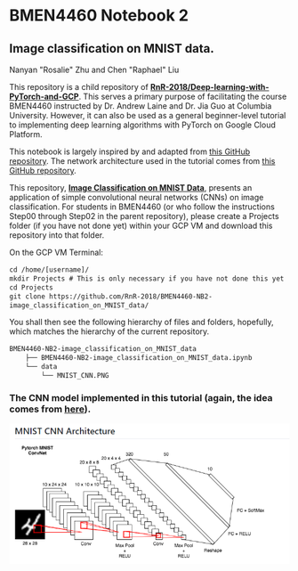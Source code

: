 # BMEN4460 Notebook 2
## Image classification on MNIST data.
Nanyan "Rosalie" Zhu and Chen "Raphael" Liu

This repository is a child repository of [**RnR-2018/Deep-learning-with-PyTorch-and-GCP**](https://github.com/RnR-2018/Deep-learning-with-PyTorch-and-GCP). This serves a primary purpose of facilitating the course BMEN4460 instructed by Dr. Andrew Laine and Dr. Jia Guo at Columbia University. However, it can also be used as a general beginner-level tutorial to implementing deep learning algorithms with PyTorch on Google Cloud Platform.

This notebook is largely inspired by and adapted from [this GitHub repository](https://github.com/jkotra/mnist-pytorch). The network architecture used in the tutorial comes from [this GitHub repository](https://github.com/floydhub/mnist).

This repository, [**Image Classification on MNIST Data**](https://github.com/RnR-2018/BMEN4460-NB2-image_classification_on_MNIST_data
), presents an application of simple convolutional neural networks (CNNs) on image classification. For students in BMEN4460 (or who follow the instructions Step00 through Step02 in the parent repository), please create a Projects folder (if you have not done yet) within your GCP VM and download this repository into that folder.

On the GCP VM Terminal:
```
cd /home/[username]/
mkdir Projects # This is only necessary if you have not done this yet
cd Projects
git clone https://github.com/RnR-2018/BMEN4460-NB2-image_classification_on_MNIST_data/
```

You shall then see the following hierarchy of files and folders, hopefully, which matches the hierarchy of the current repository.

```
BMEN4460-NB2-image_classification_on_MNIST_data
    ├── BMEN4460-NB2-image_classification_on_MNIST_data.ipynb
    └── data
        └── MNIST_CNN.PNG
```

### The CNN model implemented in this tutorial (again, the idea comes from [here](https://github.com/floydhub/mnist)).
<img src="/data/MNIST_CNN.PNG" width="1000px">
